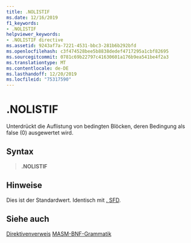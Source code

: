 ```yaml
---
title: .NOLISTIF
ms.date: 12/16/2019
f1_keywords:
- .NOLISTIF
helpviewer_keywords:
- .NOLISTIF directive
ms.assetid: 9243af7a-7221-4531-bbc3-281b6b292bfd
ms.openlocfilehash: c3f474528bee5b8838dedef4717295a1cbf82695
ms.sourcegitcommit: 0781c69b22797c41630601a176b9ea541be4f2a3
ms.translationtype: MT
ms.contentlocale: de-DE
ms.lasthandoff: 12/20/2019
ms.locfileid: "75317590"
---
```

# <a name="nolistif"></a>.NOLISTIF

Unterdrückt die Auflistung von bedingten Blöcken, deren Bedingung als false (0) ausgewertet wird.

## <a name="syntax"></a>Syntax

> **.NOLISTIF**

## <a name="remarks"></a>Hinweise

Dies ist der Standardwert. Identisch mit [. SFD](dot-sfcond.md).

## <a name="see-also"></a>Siehe auch

[Direktivenverweis](directives-reference.md)
[MASM-BNF-Grammatik](masm-bnf-grammar.md)
